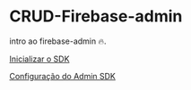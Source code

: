 # CRUD-Firebase-admin

intro ao firebase-admin 🔥.

[Inicializar o SDK](https://firebase.google.com/docs/admin/setup?hl=pt-br#prerequisites)

[Configuração do Admin SDK](https://firebase.google.com/docs/database/admin/start?hl=pt-br)
